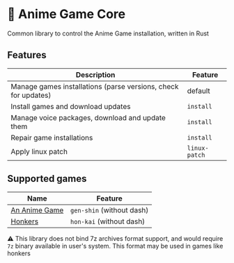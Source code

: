# 🦀 Anime Game Core

Common library to control the Anime Game installation, written in Rust

## Features

| Description | Feature |
| - | - |
| Manage games installations (parse versions, check for updates) | default |
| Install games and download updates | `install` |
| Manage voice packages, download and update them | `install` |
| Repair game installations | `install` |
| Apply linux patch | `linux-patch` |

## Supported games

| Name | Feature |
| - | - |
| [An Anime Game](https://github.com/an-anime-team/an-anime-game-launcher-gtk) | `gen-shin` (without dash) |
| [Honkers](https://github.com/an-anime-team/honkers-launcher) | `hon-kai` (without dash) |

⚠️ This library does not bind 7z archives format support, and would require `7z` binary available in user's system. This format may be used in games like honkers
